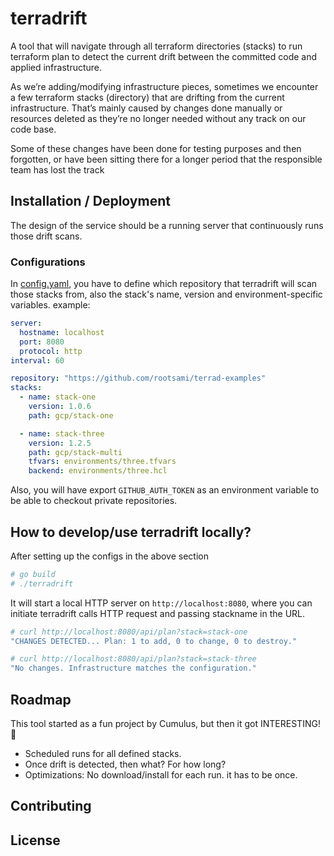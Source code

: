 # terradrift
A tool that will navigate through all terraform directories (stacks) to run terraform plan to detect the current drift between the committed code and applied infrastructure.

As we’re adding/modifying infrastructure pieces, sometimes we encounter a few terraform stacks (directory) that are drifting from the current infrastructure. That’s mainly caused by changes done manually or resources deleted as they’re no longer needed without any track on our code base. 

Some of these changes have been done for testing purposes and then forgotten, or have been sitting there for a longer period that the responsible team has lost the track

## Installation / Deployment
The design of the service should be a running server that continuously runs those drift scans.
### Configurations
In [config.yaml](config.yaml), you have to define which repository that terradrift will scan those stacks from, also the stack's name, version and environment-specific variables.
example:
```yaml
server:
  hostname: localhost
  port: 8080
  protocol: http
interval: 60

repository: "https://github.com/rootsami/terrad-examples"
stacks:
  - name: stack-one
    version: 1.0.6
    path: gcp/stack-one

  - name: stack-three
    version: 1.2.5
    path: gcp/stack-multi
    tfvars: environments/three.tfvars
    backend: environments/three.hcl
```

Also, you will have export `GITHUB_AUTH_TOKEN` as an environment variable to be able to checkout private repositories.

## How to develop/use terradrift locally?
After setting up the configs in the above section
```bash
# go build
# ./terradrift 
```
It will start a local HTTP server on `http://localhost:8080`, where you can initiate terradrift calls HTTP request and passing stackname in the URL. 
```bash
# curl http://localhost:8080/api/plan?stack=stack-one
"CHANGES DETECTED... Plan: 1 to add, 0 to change, 0 to destroy."

# curl http://localhost:8080/api/plan?stack=stack-three
"No changes. Infrastructure matches the configuration."
```

## Roadmap
This tool started as a fun project by Cumulus, but then it got INTERESTING! 🤩 

- Scheduled runs for all defined stacks.
- Once drift is detected, then what? For how long?
- Optimizations: No download/install for each run. it has to be once.


## Contributing

## License
